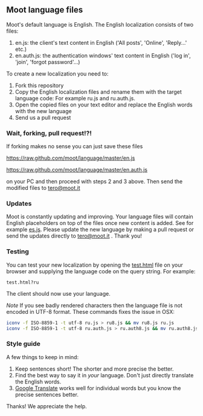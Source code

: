 


## Moot language files

Moot's default language is English. The English localization consists of two files:

1. en.js: the client's text content in English ('All posts', 'Online', 'Reply...' etc.)
2. en.auth.js: the authentication windows' text content in English ('log in', 'join', 'forgot password'...)

To create a new localization you need to:

1. Fork this repository
2. Copy the English localization files and rename them with the target language code: For example ru.js and ru.auth.js.
3. Open the copied files on your text editor and replace the English words with the new language
4. Send us a pull request

### Wait, forking, pull request!?!

If forking makes no sense you can just save these files

https://raw.github.com/moot/language/master/en.js

https://raw.github.com/moot/language/master/en.auth.js

on your PC and then proceed with steps 2 and 3 above. Then send the modified files to tero@moot.it


### Updates

Moot is constantly updating and improving. Your language files will contain English placeholders on top of the files once new content is added. See for example [es.js](es.js#L7). Please update the new language by making a pull request or send the updates directly to tero@moot.it . Thank you!


### Testing

You can test your new localization by opening the [test.html](test.html) file on your browser and supplying the language code on the query string. For example:

`test.html?ru`

The client should now use your language.

*Note* If you see badly rendered characters then the language file is not encoded in UTF-8 format. These commands fixes the issue in OSX:

``` sh
iconv -f ISO-8859-1 -t utf-8 ru.js > ru8.js && mv ru8.js ru.js
iconv -f ISO-8859-1 -t utf-8 ru.auth.js > ru.auth8.js && mv ru.auth8.js ru.auth.js
```

### Style guide

A few things to keep in mind:

1. Keep sentences short! The shorter and more precise the better.
2. Find the best way to say it in *your* language. Don't just directly translate the English words.
3. [Google Translate](http://translate.google.com/) works well for individual words but you know the precise sentences better.

Thanks! We appreciate the help.
